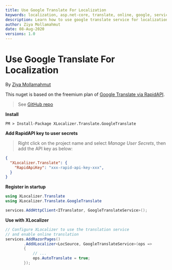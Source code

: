 ```yaml
---
title: Use Google Translate For Localization
keywords: localization, asp.net-core, translate, online, google, service
description: Learn how to use google translate service for localization of Asp.Net Core web apps with XLocalizer.Translate.
author: Ziya Mollamahmut
date: 08-Aug-2020
versions: 1.0
---
```


# Use Google Translate For Localization

By [Ziya Mollamahmut](https://github.com/LazZiya)

This nuget is based on the freemium plan of [Google Translate via RapidAPI](https://rapidapi.com/googlecloud/api/google-translate1).
> See [GitHub repo](https://github.com/LazZiya/XLocalizer.Translate.GoogleTranslate/)

**Install**
````
PM > Install-Package XLocalizer.Translate.GoogleTranslate
````

**Add RapidAPI key to user secrets**
> Right click on the project name and select _Manage User Secrets_, then add the API key as below:

````json
{
  "XLocalizer.Translate": {
    "RapidApiKey": "xxx-rapid-api-key-xxx",
  }
}
````

**Register in startup**
````csharp
using XLocalizer.Translate
using XLocalizer.Translate.GoogleTranslate

services.AddHttpClient<ITranslator, GoogleTranslateService>();
````

**Use with XLocalizer**
````csharp
// Configure XLocalizer to use the translation service 
// and enable online translation
services.AddRazorPages()
        .AddXLocalizer<LocSource, GoogleTranslateService>(ops =>
        {
            // ...
            ops.AutoTranslate = true;
        });
````


